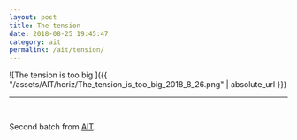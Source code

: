 ```yaml
---
layout: post
title: The tension
date: 2018-08-25 19:45:47
category: ait
permalink: /ait/tension/ 
---
```


![The tension is too big ]({{ "/assets/AIT/horiz/The_tension_is_too_big_2018_8_26.png" | absolute_url }})

---

&nbsp;
&nbsp;


Second batch from [AIT](https://github.com/jchwenger/AIT).
